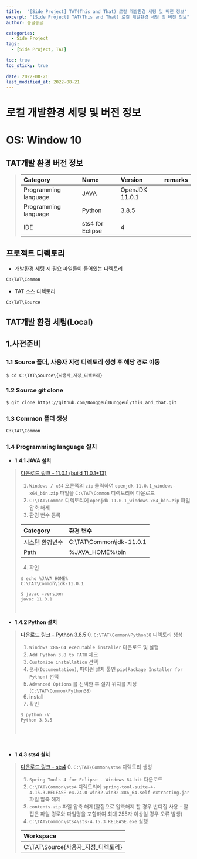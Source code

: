 ```yaml
---
title:  "[Side Project] TAT(This and That) 로컬 개발환경 세팅 및 버전 정보"
excerpt: "[Side Project] TAT(This and That) 로컬 개발환경 세팅 및 버전 정보"
author: 둥글동글

categories:
  - Side Project
tags:
  - [Side Project, TAT]

toc: true
toc_sticky: true
 
date: 2022-08-21
last_modified_at: 2022-08-21
---
```

# 로컬 개발환경 세팅 및 버전 정보


# OS: Window 10

## TAT개발 환경 버전 정보

> |Category|Name|Version|remarks|
> |:---|:---|:---|:---|
> |Programming language|JAVA|OpenJDK 11.0.1||
> |Programming language|Python|3.8.5||
> |IDE|sts4 for Eclipse|4||

## 프로젝트 디렉토리
- 개발환경 세팅 시 필요 파일들이 들어있는 디렉토리
```
C:\TAT\Common
```  
- TAT 소스 디렉토리
```
C:\TAT\Source
```


## TAT개발 환경 세팅(Local)
## 1.사전준비

### 1.1 Source 폴더, 사용자 지정 디렉토리 생성 후 해당 경로 이동
```
$ cd C:\TAT\Source\{사용자_지정_디렉토리}
```
### 1.2 Source git clone
```
$ git clone https://github.com/DonggeulDunggeul/this_and_that.git
```
### 1.3 Common 폴더 생성
```
C:\TAT\Common
```

### 1.4 Programming language 설치
- **1.4.1 JAVA 설치**
> [다운로드 링크 - 11.0.1 (build 11.0.1+13)](https://jdk.java.net/archive/)  
> 1. `Windows / x64` 오른쪽의 `zip` 클릭하여 `openjdk-11.0.1_windows-x64_bin.zip` 파일을 `C:\TAT\Common` 디렉토리에 다운로드  
> 2. `C:\TAT\Common` 디렉토리에 `openjdk-11.0.1_windows-x64_bin.zip` 파일 압축 해제  
> 3. 환경 변수 등록  
> 
> |Category|환경 변수|
> |:---|:---|
> |시스템 환경변수|C:\TAT\Common\jdk-11.0.1|  
> |Path|%JAVA_HOME%\bin|
> 
> 4. 확인  
> ```
> $ echo %JAVA_HOME%
> C:\TAT\Common\jdk-11.0.1
> 
> $ javac -version
> javac 11.0.1
> ```  
>  &nbsp;  

- **1.4.2 Python 설치**
> [다운로드 링크 - Python 3.8.5](https://www.python.org/downloads/windows/) 
> 0. `C:\TAT\Common\Python38` 디렉토리 생성
> 1. `Windows x86-64 executable installer` 다운로드 및 실행
> 2. `Add Python 3.8 to PATH` 체크
> 3. `Customize installation` 선택
> 4. `문서(Documentation)`, 파이썬 설치 툴인 `pip(Package Installer for Python)` 선택
> 5. `Advanced Options` 를 선택한 후 설치 위치를 지정(`C:\TAT\Common\Python38`)
> 6. install
> 7. 확인
> 
> ```
> $ python -V
> Python 3.8.5
> ```  
> &nbsp;

&nbsp;  

- **1.4.3 sts4 설치**
> [다운로드 링크 - sts4](https://spring.io/tools)
> 0. `C:\TAT\Common\sts4` 디렉토리 생성
> 1. `Spring Tools 4 for Eclipse - Windows 64-bit` 다운로드
> 2. `C:\TAT\Common\sts4` 디렉토리에 `spring-tool-suite-4-4.15.3.RELEASE-e4.24.0-win32.win32.x86_64.self-extracting.jar` 파일 압축 해제
> 3. `contents.zip` 파일 압축 해제(알집으로 압축해제 할 경우 반디집 사용 - 알집은 파일 경로와 파일명을 포함하여 최대 255자 이상일 경우 오류 발생)
> 4. `C:\TAT\Common\sts4\sts-4.15.3.RELEASE.exe` 실행 
> 
> |Workspace|
> |:---|
> |C:\TAT\Source\{사용자_지정_디렉토리}|  
